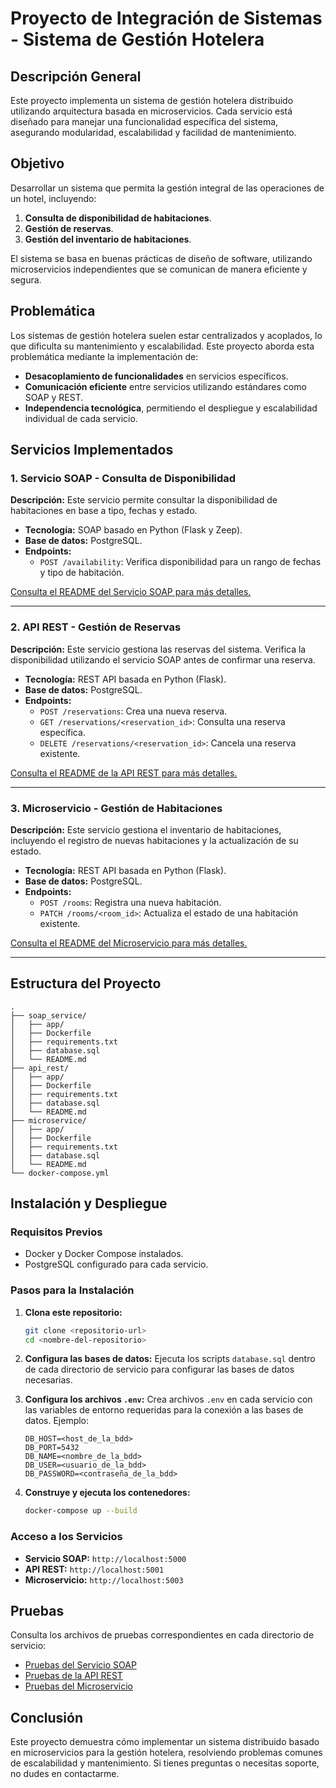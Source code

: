 # Proyecto de Integración de Sistemas - Sistema de Gestión Hotelera

## **Descripción General**
Este proyecto implementa un sistema de gestión hotelera distribuido utilizando arquitectura basada en microservicios. Cada servicio está diseñado para manejar una funcionalidad específica del sistema, asegurando modularidad, escalabilidad y facilidad de mantenimiento.

## **Objetivo**
Desarrollar un sistema que permita la gestión integral de las operaciones de un hotel, incluyendo:
1. **Consulta de disponibilidad de habitaciones**.
2. **Gestión de reservas**.
3. **Gestión del inventario de habitaciones**.

El sistema se basa en buenas prácticas de diseño de software, utilizando microservicios independientes que se comunican de manera eficiente y segura.

## **Problemática**
Los sistemas de gestión hotelera suelen estar centralizados y acoplados, lo que dificulta su mantenimiento y escalabilidad. Este proyecto aborda esta problemática mediante la implementación de:
- **Desacoplamiento de funcionalidades** en servicios específicos.
- **Comunicación eficiente** entre servicios utilizando estándares como SOAP y REST.
- **Independencia tecnológica**, permitiendo el despliegue y escalabilidad individual de cada servicio.

## **Servicios Implementados**

### **1. Servicio SOAP - Consulta de Disponibilidad**
**Descripción:** Este servicio permite consultar la disponibilidad de habitaciones en base a tipo, fechas y estado.
- **Tecnología:** SOAP basado en Python (Flask y Zeep).
- **Base de datos:** PostgreSQL.
- **Endpoints:**
  - `POST /availability`: Verifica disponibilidad para un rango de fechas y tipo de habitación.

[Consulta el README del Servicio SOAP para más detalles.](./soap_service/README.md)

---

### **2. API REST - Gestión de Reservas**
**Descripción:** Este servicio gestiona las reservas del sistema. Verifica la disponibilidad utilizando el servicio SOAP antes de confirmar una reserva.
- **Tecnología:** REST API basada en Python (Flask).
- **Base de datos:** PostgreSQL.
- **Endpoints:**
  - `POST /reservations`: Crea una nueva reserva.
  - `GET /reservations/<reservation_id>`: Consulta una reserva específica.
  - `DELETE /reservations/<reservation_id>`: Cancela una reserva existente.

[Consulta el README de la API REST para más detalles.](./api_rest/README.md)

---

### **3. Microservicio - Gestión de Habitaciones**
**Descripción:** Este servicio gestiona el inventario de habitaciones, incluyendo el registro de nuevas habitaciones y la actualización de su estado.
- **Tecnología:** REST API basada en Python (Flask).
- **Base de datos:** PostgreSQL.
- **Endpoints:**
  - `POST /rooms`: Registra una nueva habitación.
  - `PATCH /rooms/<room_id>`: Actualiza el estado de una habitación existente.

[Consulta el README del Microservicio para más detalles.](./microservice/README.md)

---

## **Estructura del Proyecto**
```
.
├── soap_service/
│   ├── app/
│   ├── Dockerfile
│   ├── requirements.txt
│   ├── database.sql
│   └── README.md
├── api_rest/
│   ├── app/
│   ├── Dockerfile
│   ├── requirements.txt
│   ├── database.sql
│   └── README.md
├── microservice/
│   ├── app/
│   ├── Dockerfile
│   ├── requirements.txt
│   ├── database.sql
│   └── README.md
└── docker-compose.yml
```

## **Instalación y Despliegue**

### **Requisitos Previos**
- Docker y Docker Compose instalados.
- PostgreSQL configurado para cada servicio.

### **Pasos para la Instalación**
1. **Clona este repositorio:**
   ```bash
   git clone <repositorio-url>
   cd <nombre-del-repositorio>
   ```

2. **Configura las bases de datos:**
   Ejecuta los scripts `database.sql` dentro de cada directorio de servicio para configurar las bases de datos necesarias.

3. **Configura los archivos `.env`:**
   Crea archivos `.env` en cada servicio con las variables de entorno requeridas para la conexión a las bases de datos. Ejemplo:
   ```env
   DB_HOST=<host_de_la_bdd>
   DB_PORT=5432
   DB_NAME=<nombre_de_la_bdd>
   DB_USER=<usuario_de_la_bdd>
   DB_PASSWORD=<contraseña_de_la_bdd>
   ```

4. **Construye y ejecuta los contenedores:**
   ```bash
   docker-compose up --build
   ```

### **Acceso a los Servicios**
- **Servicio SOAP:** `http://localhost:5000`
- **API REST:** `http://localhost:5001`
- **Microservicio:** `http://localhost:5003`

## **Pruebas**
Consulta los archivos de pruebas correspondientes en cada directorio de servicio:
- [Pruebas del Servicio SOAP](./soap_service/pruebas.md)
- [Pruebas de la API REST](./api_rest/pruebas.md)
- [Pruebas del Microservicio](./microservice/pruebas.md)

## **Conclusión**
Este proyecto demuestra cómo implementar un sistema distribuido basado en microservicios para la gestión hotelera, resolviendo problemas comunes de escalabilidad y mantenimiento. Si tienes preguntas o necesitas soporte, no dudes en contactarme.
